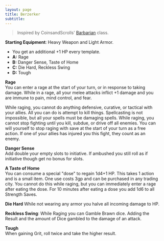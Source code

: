 ```yaml
---
layout: page
title: Berzerker
subtitle:
---
```

>Inspired by CoinsandScrolls' [Barbarian](https://coinsandscrolls.blogspot.com/2017/09/osr-class-barbarians.html) class.

**Starting Equipment**: Heavy Weapon and Light Armor.

- You get an additional +1 HP every template.
- **A:** Rage
- **B:** Danger Sense, Taste of Home
- **C:** Die Hard, Reckless Swing
- **D:** Tough

**Rage**  
You can enter a rage at the start of your turn, or in response to taking damage. While in a rage, all your melee attacks inflict +1 damage and you are immune to pain, mind control, and fear.

While raging, you cannot do anything defensive, curative, or tactical with your allies. All you can do is attempt to kill things. Spellcasting is not impossible, but all your spells must be damaging spells. While raging, you cannot stop fighting until you kill, subdue, or drive off all enemies. You can will yourself to stop raging with save at the start of your turn as a free action. If one of your allies has injured you this fight, they count as an enemy.  
  
**Danger Sense**  
Add double your empty slots to initiative. If ambushed you still roll as if initiative though get no bonus for slots.
  
**A Taste of Home**  
You can consume a special "dose" to regain 1d4+1 HP. This takes 1 action and is a small item. One use costs 3gp and can be purchased in any trading city. You cannot do this while raging, but you can immediately enter a rage after eating the dose. For 10 minutes after eating a dose you add 1d6 to all Strength Saves.

**Die Hard**
While not wearing any armor you halve all incoming damage to HP.

**Reckless Swing**: While Raging you can Gamble Brawn dice. Adding the Result and the amount of Dice gambled to the damage of an attack.

**Tough**  
When gaining Grit, roll twice and take the higher result.